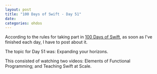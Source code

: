 ```yaml
---
layout: post
title: "100 Days of Swift - Day 51"
date:
categories: ohdos
---
```

According to the rules for taking part in [100 Days of Swift](https://www.hackingwithswift.com/100), as soon as I've finished each day, I have to post about it.

The topic for Day 51 was: Expanding your horizons.

This consisted of watching two videos: Elements of Functional Programming; and Teaching Swift at Scale.
